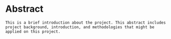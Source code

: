 # Abstract 

    This is a brief introduction about the project. This abstract includes project background, introduction, and methodologies that might be applied on this project.

